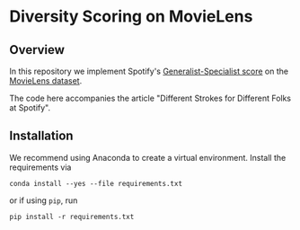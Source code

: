 # Diversity Scoring on MovieLens

## Overview

In this repository we implement Spotify's [Generalist-Specialist score](https://dl.acm.org/doi/abs/10.1145/3366423.3380281) 
on the [MovieLens dataset](https://grouplens.org/datasets/movielens/).

The code here accompanies the article "Different Strokes for Different Folks at Spotify".


## Installation

We recommend using Anaconda to create a virtual environment. Install the requirements via
```
conda install --yes --file requirements.txt 
```
or if using `pip`, run
```
pip install -r requirements.txt
```
